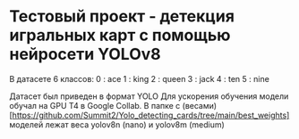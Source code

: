 # Тестовый проект - детекция игральных карт с помощью нейросети YOLOv8

В датасете 6 классов:
0 : ace
1 : king
2 : queen
3 : jack
4 : ten
5 : nine


Датасет был приведен в формат YOLO
Для ускорения обучения модели обучал на GPU T4 в Google Collab. 
В папке с (весами)[https://github.com/Summit2/Yolo_detecting_cards/tree/main/best_weights] моделей лежат веса yolov8n (nano) и yolov8m (medium)
